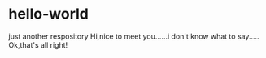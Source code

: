 # hello-world
just another respository
Hi,nice to meet you......i don't know what to say.....
Ok,that's all right!
